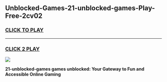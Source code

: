 
## Unblocked-Games-21-unblocked-games-Play-Free-2cv02
<h3>
<a href="https://premium76.site?title=21-unblocked-games&ref=23A">CLICK TO PLAY</a></h3>
<hr>

<h3>
<a href="https://premium76.site?title=21-unblocked-games&ref=23A">CLICK 2 PLAY</a>
  
</h3>

<a href="https://premium76.site?title=21-unblocked-games&ref=23A"><img src="https://clearcache.store/games.png"></a>


**21-unblocked-games games unblocked: Your Gateway to Fun and Accessible Online Gaming**
